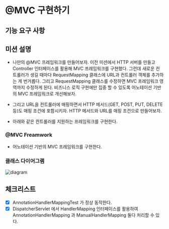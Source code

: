 # @MVC 구현하기

## 기능 요구 사항

## 미션 설명

- 나만의 @MVC 프레임워크를 만들어보자. 이전 미션에서 HTTP 서버를 만들고 Controller 인터페이스를 활용해 MVC 프레임워크를 구현했다. 그런데 새로운 컨트롤러가 생길 때마다 RequestMapping
클래스에 URL과 컨트롤러 객체를 추가하는 게 번거롭다. 그리고 RequestMapping 클래스를 수정하면 MVC 프레임워크 영역까지 수정하게 된다. 비즈니스 로직 구현에만 집중 할 수 있도록 어노테이션 기반의
MVC 프레임워크로 개선해보자.

- 그리고 URL을 컨트롤러에 매핑하면서 HTTP 메서드(GET, POST, PUT, DELETE 등)도 매핑 조건에 포함시키자. HTTP 메서드와 URL를 매핑 조건으로 만들어보자.

- 아래와 같은 컨트롤러를 지원하는 프레임워크를 구현한다.

### @MVC Freamwork

- 어노테이션 기반의 MVC 프레임워크를 구현한다.

### 클래스 다이어그램

![diagram](https://techcourse-storage.s3.ap-northeast-2.amazonaws.com/77ca3ea3fe7e47c2801ce58636c9d3f0)

## 체크리스트

- [x] AnnotationHandlerMappingTest 가 정상 동작한다.
- [x] DispatcherServlet 에서 HandlerMapping 인터페이스를 활용하여 AnnotationHandlerMapping 과 ManualHandlerMapping 둘다 처리할 수 있다.
